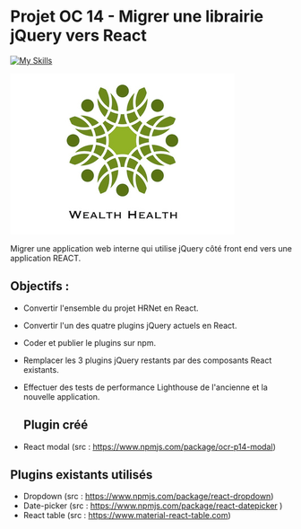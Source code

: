 # Projet OC 14 - Migrer une librairie jQuery vers React

[![My Skills](https://skills.thijs.gg/icons?i=html,css,js,nodejs,react,redux)](https://skills.thijs.gg)

![Getting Started](./public/assets/Wealth-Health.png)


Migrer une application web interne qui utilise jQuery côté front end vers une application REACT.


## Objectifs :

- Convertir l'ensemble du projet HRNet en React.
- Convertir l'un des quatre plugins jQuery actuels en React.
- Coder et publier le plugins sur npm.
- Remplacer les 3 plugins jQuery restants par des composants React existants.
- Effectuer des tests de performance Lighthouse de l'ancienne et la nouvelle application.


  ## Plugin créé

- React modal (src : https://www.npmjs.com/package/ocr-p14-modal)


## Plugins existants utilisés

- Dropdown (src : https://www.npmjs.com/package/react-dropdown)
- Date-picker (src : https://www.npmjs.com/package/react-datepicker )
- React table (src : https://www.material-react-table.com)

